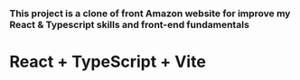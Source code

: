 
### This project is a clone of front Amazon website for improve my React & Typescript skills and front-end fundamentals

# React + TypeScript + Vite



